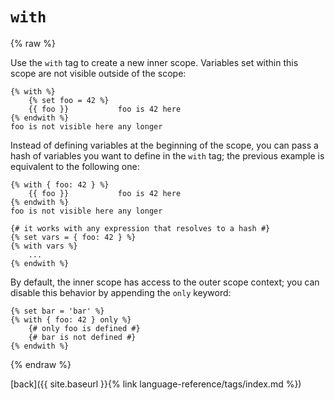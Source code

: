 `with`
======

{% raw %}

Use the `with` tag to create a new inner scope. Variables set within this scope are not visible outside of the scope:

````twig
{% with %}
    {% set foo = 42 %}
    {{ foo }}           foo is 42 here
{% endwith %}
foo is not visible here any longer
````

Instead of defining variables at the beginning of the scope, you can pass a hash of variables you want to define in the `with` tag; the previous example is equivalent to the following one:

````twig
{% with { foo: 42 } %}
    {{ foo }}           foo is 42 here
{% endwith %}
foo is not visible here any longer

{# it works with any expression that resolves to a hash #}
{% set vars = { foo: 42 } %}
{% with vars %}
    ...
{% endwith %}
````

By default, the inner scope has access to the outer scope context; you can disable this behavior by appending the `only` keyword:


````twig
{% set bar = 'bar' %}
{% with { foo: 42 } only %}
    {# only foo is defined #}
    {# bar is not defined #}
{% endwith %}
````

{% endraw %}

[back]({{ site.baseurl }}{% link language-reference/tags/index.md %})
